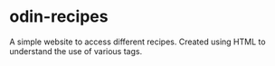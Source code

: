 # odin-recipes
A simple website to access different recipes. Created using HTML to understand the use of various tags.
